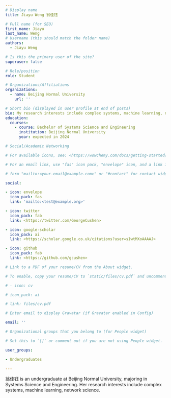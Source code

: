 ```yaml
---
# Display name
title: Jiayu Weng 翁佳钰

# Full name (for SEO)
first_name: Jiayu
last_name: Weng
# Username (this should match the folder name)
authors:
  - Jiayu Weng

# Is this the primary user of the site?
superuser: false

# Role/position
role: Student

# Organizations/Affiliations
organizations:
  - name: Beijing Normal University
    url: ''

# Short bio (displayed in user profile at end of posts)
bio: My research interests include complex systems, machine learning, network science. Currently I am looking for a PhD position focused on AI for Science.
education:
  courses:
    - course: Bachelor of Systems Science and Engineering 
      institution: Beijing Normal University 
      year: expected in 2024

# Social/Academic Networking

# For available icons, see: <https://wowchemy.com/docs/getting-started/page-builder/#icons>

# For an email link, use "fas" icon pack, "envelope" icon, and a link in the

# form "mailto:<your-email@example.com>" or "#contact" for contact widget.

social:

- icon: envelope
  icon_pack: fas
  link: 'mailto:<test@example.org>'

- icon: twitter
  icon_pack: fab
  link: <https://twitter.com/GeorgeCushen>

- icon: google-scholar
  icon_pack: ai
  link: <https://scholar.google.co.uk/citations?user=sIwtMXoAAAAJ>

- icon: github
  icon_pack: fab
  link: <https://github.com/gcushen>

# Link to a PDF of your resume/CV from the About widget.

# To enable, copy your resume/CV to `static/files/cv.pdf` and uncomment the lines below.

# - icon: cv

# icon_pack: ai

# link: files/cv.pdf

# Enter email to display Gravatar (if Gravatar enabled in Config)

email: ''

# Organizational groups that you belong to (for People widget)

# Set this to `[]` or comment out if you are not using People widget.

user_groups:

- Undergraduates

---
```


翁佳钰 is an undergraduate at Beijing Normal University, majoring in Systems Science and Engineering. Her research interests include complex systems, machine learning, network science.
